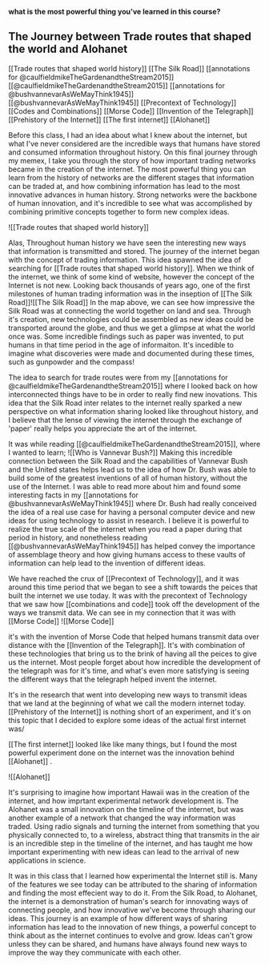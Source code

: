 **what is the most powerful thing you've learned in this course?**

## The Journey between Trade routes that shaped the world and Alohanet

[[Trade routes that shaped world history]]
[[The Silk Road]]
[[annotations for @caulfieldmikeTheGardenandtheStream2015]]
[[@caulfieldmikeTheGardenandtheStream2015]]
[[annotations for @bushvannevarAsWeMayThink1945]]
[[@bushvannevarAsWeMayThink1945]]
[[Precontext of Technology]]
[[Codes and Combinations]]
[[Morse Code]]
[[Invention of the Telegraph]]
[[Prehistory of the Internet]]
[[The first internet]]
[[Alohanet]]

Before this class, I had an idea about what I knew about the internet, but what I've never considered are the incredible ways that humans have stored and consumed information throughout history. On this final journey through my memex, I take you through the story of how important trading networks became in the creation of the internet. The most powerful thing you can learn from the history of networks are the different stages that information can be traded at, and how combining information has lead to the most innovative advances in human history. Strong networks were the backbone of human innovation, and it's incredible to see what was accomplished by combining primitive concepts together to form new complex ideas.

![[Trade routes that shaped world history]]

Alas, Throughout human history we have seen the interesting new ways that information is transmitted and stored. The journey of the internet began with the concept of trading information. This idea spawned the idea of searching for [[Trade routes that shaped world history]]. When we think of the internet, we think of some kind of website, however the concept of the Internet is not new. Looking back thousands of years ago, one of the first milestones of human trading information was in the inseption of [[The Silk Road]]![[The Silk Road]]
In the map above, we can see how impressive the Silk Road was at connecting the world together on land and sea. Through it's creation, new technologies could be assembled as new ideas could be transported around the globe, and thus we get a glimpse at what the world once was. Some incredible findings such as paper was invented, to put humans in that time period in the age of informaiton. It's incedible to imagine what discoveries were made and documented during these times, such as gunpowder and the compass! 

The idea to search for trade routes were from my [[annotations for @caulfieldmikeTheGardenandtheStream2015]]  where I looked back on how interconnected things have to be in order to really find new inovations. This idea that the Silk Road inter relates to the internet really sparked a new perspective on what information sharing looked like throughout history, and I believe that the lense of viewing the internet through the exchange of 'paper' really helps you appreciate the art of the internet.

It was while reading [[@caulfieldmikeTheGardenandtheStream2015]], where I wanted to learn; ![[Who is Vannevar Bush?]]
Making this incredible connection between the Silk Road and the capabilities of Vannevar Bush and the United states helps lead us to the idea of how Dr. Bush was able to build some of the greatest inventions of all of human history, without the use of the Internet. I was able to read more about him and found some interesting facts in my  [[annotations for @bushvannevarAsWeMayThink1945]] where Dr. Bush had really conceived the idea of a real use case for having a personal computer device and new ideas for using technology to assist in research. I believe it is powerful to realize the true scale of the internet when you read a paper during that period in history, and nonetheless reading [[@bushvannevarAsWeMayThink1945]] has helped convey the importance of assemblage theory and how giving humans access to these vaults of information can help lead to the invention of different ideas. 

We have reached the crux of [[Precontext of Technology]], and it was around this time period that we began to see a shift towards the peices that built the internet we use today. It was with the precontext of Technology that we saw how [[combinations and code]] took off the development of the ways we transmit data. We can see in my connection that it was with [[Morse Code]] 
![[Morse Code]]

it's with the invention of Morse Code that helped humans transmit data over distance with the [[Invention of the Telegraph]]. It's with combination of these technologies that bring us to the brink of having all the peices to give us the internet. Most people forget about how incredible the development of the telegraph was for it's time, and what's even more satisfying is seeing the different ways that the telegraph helped invent the internet. 

It's in the research that went into developing new ways to transmit ideas that we land at the beginning of what we call the modern internet today.  [[Prehistory of the Internet]] is nothing short of an experiment, and it's on this topic that I decided to explore some ideas of the actual first internet was/

[[The first internet]] looked like like many things, but I found the most powerful experiment done on the internet was the innovation behind [[Alohanet]] .

![[Alohanet]] 

It's surprising to imagine how important Hawaii was in the creation of the internet, and how imprtant experimental network development is. The Alohanet was a small innovation on the timeline of the internet, but was another example of a network that changed the way information was traded. Using radio signals and turning the internet from something that you physically connected to, to a wireless, abstract thing that transmits in the air is an incredible step in the timeline of the internet, and has taught me how important experimenting with new ideas can lead to the arrival of new applications in science. 

It was in this class that I learned how experimental the Internet still is. Many of the features we see today can be attributed to the sharing of information and finding the most effecient way to do it. From the Silk Road, to Alohanet, the internet is a demonstration of human's search for innovating ways of connecting people, and how innovative we've become through sharing our ideas. This journey is an example of how different ways of sharing information has lead to the innovation of new things, a powerful concept to think about as the internet continues to evolve and grow. Ideas can't grow unless they can be shared, and humans have always found new ways to improve the way they communicate with each other.